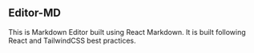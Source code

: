 ## Editor-MD
 This is Markdown Editor built using React Markdown. It is built following React and TailwindCSS best practices.
